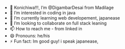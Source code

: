 - 👋 Konichiwa!!!, I’m @DigambarDesai from Madilage
- 👀 I’m interested in coding in java
- 🌱 I’m currently learning web developement, japanease
- 💞️ I’m looking to collaborate on full stack leaning
- 📫 How to reach me - from linked in
- 😄 Pronouns: he/his
- ⚡ Fun fact: Im good guy! i speak japanease,

<!---
DigambarDesai/DigambarDesai is a ✨ special ✨ repository because its `README.md` (this file) appears on your GitHub profile.
You can click the Preview link to take a look at your changes.
--->
